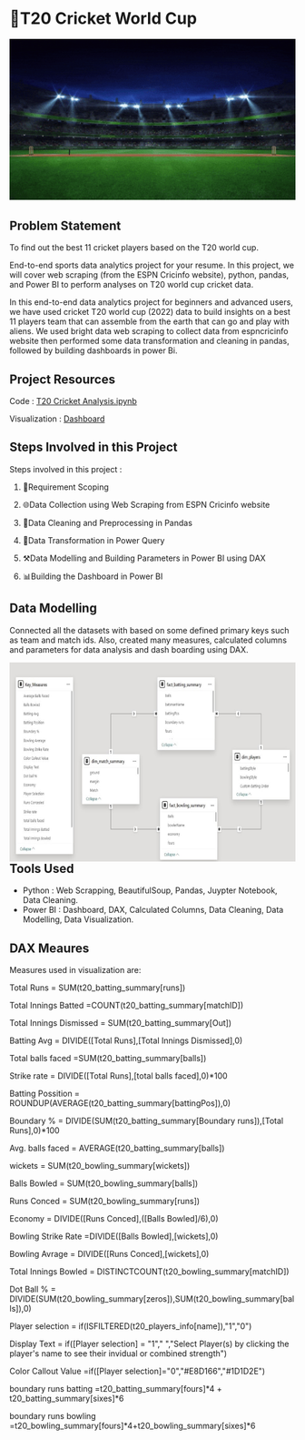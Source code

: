 
# 🏏T20 Cricket World Cup
 <img src="https://github.com/Mahalak4401/PowerBI_Portfolio_Projects/blob/main/T20%20Cricket%20World%20Cup/T20.gif" alt="An animated example GIF" style="width:750px; height:auto;">



## Problem Statement
To find out the best 11 cricket players based on the T20 world cup.

End-to-end sports data analytics project for your resume. In this project, we will cover web scraping (from the ESPN Cricinfo website), python, pandas, and Power BI to perform analyses on T20 world cup cricket data.

In this end-to-end data analytics project for beginners and advanced users, we have used cricket T20 world cup (2022) data to build insights on a best 11 players team that can assemble from the earth that can go and play with aliens. We used bright data web scraping to collect data from espncricinfo website then performed some data transformation and cleaning in pandas, followed by building dashboards in power Bi. 

## Project Resources 

<p>Code : <a href="https://mavenanalytics.io/project/24387" target="_blank" title="T20 Cricket Analysis">T20 Cricket Analysis.ipynb</a></p>
<p>Visualization : <a href="https://mavenanalytics.io/project/24387" target="_blank" title="AtliQ Hospitality Analysis">Dashboard</a></p>

## Steps Involved in this Project

Steps involved in this project :

1. 📝Requirement Scoping

2. 🌐Data Collection using Web Scraping from ESPN Cricinfo website

3. 🧹Data Cleaning and Preprocessing in Pandas
4. 🔄Data Transformation in Power Query
5. ⚒️Data Modelling and Building Parameters in Power BI using DAX
6. 📊Building the Dashboard in Power BI

## Data Modelling

Connected all the datasets with based on some defined primary keys such as team and match ids. Also, created many measures, calculated columns and parameters for data analysis and dash boarding using DAX.
<br>
<div style="margin-bottom: 20px;">
  <img align="left" alt="Coding" width="750" height="350" src="https://github.com/Mahalak4401/PowerBI_Portfolio_Projects/blob/main/T20%20Cricket%20World%20Cup/T20%20Data%20Model.jpeg">
</div>

<br>

## Tools Used 

- Python : Web Scrapping, BeautifulSoup, Pandas, Juypter Notebook, Data Cleaning.
- Power BI : Dashboard, DAX, Calculated Columns, Data Cleaning, Data Modelling, Data Visualization.




## DAX Meaures
Measures used in visualization are:

Total Runs = SUM(t20_batting_summary[runs])

Total Innings Batted =COUNT(t20_batting_summary[matchID])

Total Innings Dismissed = SUM(t20_batting_summary[Out])

Batting Avg = DIVIDE([Total Runs],[Total Innings Dismissed],0)

Total balls faced =SUM(t20_batting_summary[balls])

Strike rate = DIVIDE([Total Runs],[total balls faced],0)*100

Batting Possition = ROUNDUP(AVERAGE(t20_batting_summary[battingPos]),0)

Boundary % = DIVIDE(SUM(t20_batting_summary[Boundary runs]),[Total Runs],0)*100

Avg. balls faced =  AVERAGE(t20_batting_summary[balls])

wickets = SUM(t20_bowling_summary[wickets])

Balls Bowled = SUM(t20_bowling_summary[balls])

Runs Conced = SUM(t20_bowling_summary[runs])

Economy = DIVIDE([Runs Conced],([Balls Bowled]/6),0)

Bowling Strike Rate =DIVIDE([Balls Bowled],[wickets],0)

Bowling Avrage = DIVIDE([Runs Conced],[wickets],0)

Total Innings Bowled = DISTINCTCOUNT(t20_bowling_summary[matchID])

Dot Ball % = DIVIDE(SUM(t20_bowling_summary[zeros]),SUM(t20_bowling_summary[balls]),0)

Player selection = if(ISFILTERED(t20_players_info[name]),"1","0")

Display Text = if([Player selection] = "1"," ","Select Player(s) by clicking the player's name to see their invidual or combined strength")

Color Callout Value =if([Player selection]="0","#E8D166","#1D1D2E")

boundary runs batting =t20_batting_summary[fours]*4 + t20_batting_summary[sixes]*6

boundary runs bowling =t20_bowling_summary[fours]*4+t20_bowling_summary[sixes]*6
